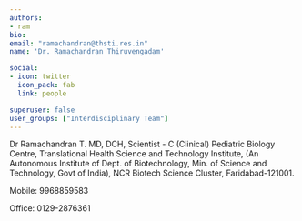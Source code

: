 ```yaml
---
authors:
- ram
bio: 
email: "ramachandran@thsti.res.in"
name: 'Dr. Ramachandran Thiruvengadam'

social:
- icon: twitter
  icon_pack: fab
  link: people

superuser: false
user_groups: ["Interdisciplinary Team"]
---
```

Dr Ramachandran T. MD, DCH,
Scientist - C (Clinical)
Pediatric Biology Centre,
Translational Health Science and Technology Institute,
(An Autonomous Institute of Dept. of Biotechnology, Min. of Science and Technology, Govt of India),
NCR Biotech Science Cluster,
Faridabad-121001.

Mobile: 9968859583

Office: 0129-2876361
